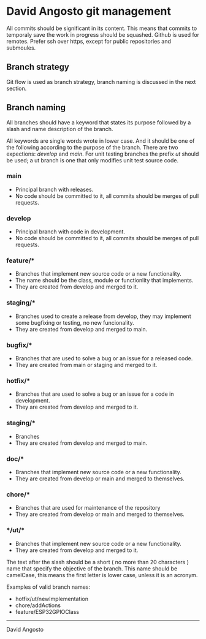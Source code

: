 # David Angosto git management

All commits should be significant in its content. This means that commits to temporaly save the work in progress should be squashed.
Github is used for remotes. Prefer ssh over https, except for public repositories and submoules.

## Branch strategy

Git flow is used as branch strategy, branch naming is discussed in the next section.

## Branch naming

All branches should have a keyword that states its purpose followed by a slash and name description of the branch.

All keywords are single words wrote in lower case. And it should be one of the following according to the purpose of the branch.
There are two expections: *develop* and *main*. For unit testing branches the prefix *ut* should be used; a ut branch is one that only modifies unit test source code.

### main 

* Principal branch with releases.
* No code should be committed to it, all commits should be merges of pull requests.

### develop 

* Principal branch with code in development.
* No code should be committed to it, all commits should be merges of pull requests. 

### feature/\*

* Branches that implement new source code or a new functionality.
* The name should be the class, module or functionlity that implements.
* They are created from develop and merged to it.

### staging/\*

* Branches used to create a release from develop, they may implement some bugfixing or testing, no new funcionality.
* They are created from develop and merged to main.

### bugfix/\*

* Branches that are used to solve a bug or an issue for a released code.
* They are created from main or staging and merged to it.
  

### hotfix/\*

* Branches that are used to solve a bug or an issue for a code in development.
* They are created from develop and merged to it.

### staging/\*

* Branches 
* They are created from develop and merged to main.

### doc/\*

* Branches that implement new source code or a new functionality.
* They are created from develop or main and merged to themselves.

### chore/\*

* Branches that are used for maintenance of the repository 
* They are created from develop or main and merged to themselves.


### \*/ut/\*

* Branches that implement new source code or a new functionality.
* They are created from develop and merged to it.


The text after the slash should be a short ( no more than 20 characters ) name that specify the objective of the branch.
This name should be camelCase, this means the first letter is lower case, unless it is an acronym.

Examples of valid branch names:

- hotfix/ut/newImplementation
- chore/addActions
- feature/ESP32GPIOClass

---

David Angosto